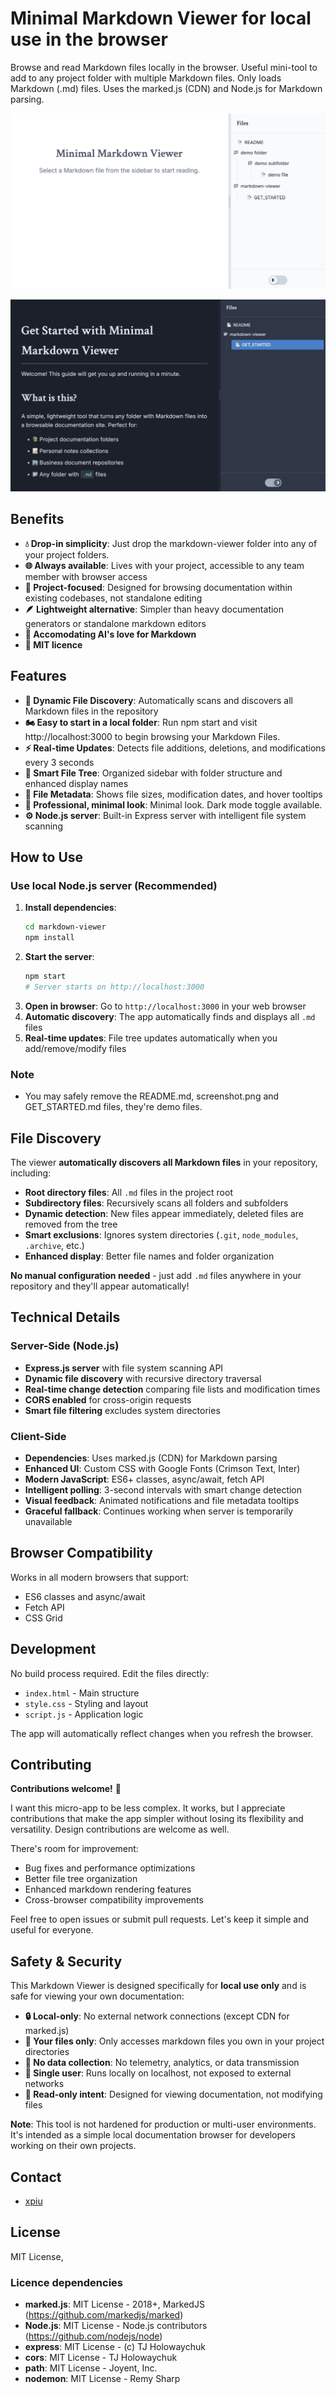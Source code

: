 # Minimal Markdown Viewer for local use in the browser

Browse and read Markdown files locally in the browser. Useful mini-tool to add to any project folder with multiple Markdown files. Only loads Markdown (.md) files. Uses the marked.js (CDN) and Node.js for Markdown parsing.

![Minimal Markdown Viewer Interface screenshot 1](/markdown-viewer/screenshot-1.png)

![Minimal Markdown Viewer Interface screenshot 2](/markdown-viewer/screenshot-2.png)

## Benefits

- **💧 Drop-in simplicity**: Just drop the markdown-viewer folder into any of your project folders.
- **🌐 Always available**: Lives with your project, accessible to any team member with browser access
- **🎯 Project-focused**: Designed for browsing documentation within existing codebases, not standalone editing
- **🪶 Lightweight alternative**: Simpler than heavy documentation generators or standalone markdown editors
- **🤖 Accomodating AI's love for Markdown**
- **📜 MIT licence**

## Features

- **🔄 Dynamic File Discovery**: Automatically scans and discovers all Markdown files in the repository
- **🏍️ Easy to start in a local folder**: Run npm start and visit http://localhost:3000 to begin browsing your Markdown Files.
- **⚡ Real-time Updates**: Detects file additions, deletions, and modifications every 3 seconds
- **📁 Smart File Tree**: Organized sidebar with folder structure and enhanced display names
- **💾 File Metadata**: Shows file sizes, modification dates, and hover tooltips
- **🎨 Professional, minimal look**: Minimal look. Dark mode toggle available.
- **⚙️ Node.js server**: Built-in Express server with intelligent file system scanning

## How to Use

### Use local Node.js server (Recommended)
1. **Install dependencies**: 
   ```bash
   cd markdown-viewer
   npm install
   ```
2. **Start the server**:
   ```bash
   npm start
   # Server starts on http://localhost:3000
   ```
3. **Open in browser**: Go to `http://localhost:3000` in your web browser
4. **Automatic discovery**: The app automatically finds and displays all `.md` files
5. **Real-time updates**: File tree updates automatically when you add/remove/modify files


### Note

 * You may safely remove the README.md, screenshot.png and GET_STARTED.md files, they're demo files.

## File Discovery

The viewer **automatically discovers all Markdown files** in your repository, including:

- **Root directory files**: All `.md` files in the project root
- **Subdirectory files**: Recursively scans all folders and subfolders
- **Dynamic detection**: New files appear immediately, deleted files are removed from the tree
- **Smart exclusions**: Ignores system directories (`.git`, `node_modules`, `.archive`, etc.)
- **Enhanced display**: Better file names and folder organization

**No manual configuration needed** - just add `.md` files anywhere in your repository and they'll appear automatically!

## Technical Details

### Server-Side (Node.js)
- **Express.js server** with file system scanning API
- **Dynamic file discovery** with recursive directory traversal
- **Real-time change detection** comparing file lists and modification times
- **CORS enabled** for cross-origin requests
- **Smart file filtering** excludes system directories

### Client-Side
- **Dependencies**: Uses marked.js (CDN) for Markdown parsing
- **Enhanced UI**: Custom CSS with Google Fonts (Crimson Text, Inter)
- **Modern JavaScript**: ES6+ classes, async/await, fetch API
- **Intelligent polling**: 3-second intervals with smart change detection
- **Visual feedback**: Animated notifications and file metadata tooltips
- **Graceful fallback**: Continues working when server is temporarily unavailable

## Browser Compatibility

Works in all modern browsers that support:
- ES6 classes and async/await
- Fetch API
- CSS Grid

## Development

No build process required. Edit the files directly:
- `index.html` - Main structure
- `style.css` - Styling and layout
- `script.js` - Application logic

The app will automatically reflect changes when you refresh the browser.

## Contributing

**Contributions welcome!** 🤝 

I want this micro-app to be less complex. It works, but I appreciate contributions that make the app simpler without losing its flexibility and versatility. Design contributions are welcome as well.

There's room for improvement:
- Bug fixes and performance optimizations
- Better file tree organization
- Enhanced markdown rendering features
- Cross-browser compatibility improvements

Feel free to open issues or submit pull requests. Let's keep it simple and useful for everyone.

## Safety & Security

This Markdown Viewer is designed specifically for **local use only** and is safe for viewing your own documentation:

- **🔒 Local-only**: No external network connections (except CDN for marked.js)
- **📂 Your files only**: Only accesses markdown files you own in your project directories
- **🚫 No data collection**: No telemetry, analytics, or data transmission
- **👤 Single user**: Runs locally on localhost, not exposed to external networks
- **📝 Read-only intent**: Designed for viewing documentation, not modifying files

**Note**: This tool is not hardened for production or multi-user environments. It's intended as a simple local documentation browser for developers working on their own projects.

## Contact

 * [xpiu](https://github.com/xpiu)

## License

MIT License, 

### Licence dependencies

- **marked.js**: MIT License - 2018+, MarkedJS (https://github.com/markedjs/marked)
- **Node.js**: MIT License - Node.js contributors (https://github.com/nodejs/node)
- **express**: MIT License - (c) TJ Holowaychuk
- **cors**: MIT License - TJ Holowaychuk
- **path**: MIT License - Joyent, Inc.
- **nodemon**: MIT License - Remy Sharp